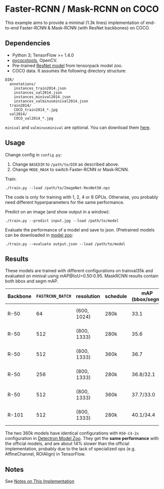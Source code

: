 # Faster-RCNN / Mask-RCNN on COCO
This example aims to provide a minimal (1.3k lines) implementation of
end-to-end Faster-RCNN & Mask-RCNN (with ResNet backbones) on COCO.

## Dependencies
+ Python 3; TensorFlow >= 1.4.0
+ [pycocotools](https://github.com/pdollar/coco/tree/master/PythonAPI/pycocotools), OpenCV.
+ Pre-trained [ResNet model](http://models.tensorpack.com/ResNet/) from tensorpack model zoo.
+ COCO data. It assumes the following directory structure:
```
DIR/
  annotations/
    instances_train2014.json
    instances_val2014.json
    instances_minival2014.json
    instances_valminusminival2014.json
  train2014/
    COCO_train2014_*.jpg
  val2014/
    COCO_val2014_*.jpg
```
`minival` and `valminusminival` are optional. You can download them
[here](https://github.com/rbgirshick/py-faster-rcnn/blob/master/data/README.md).


## Usage
Change config in `config.py`:
1. Change `BASEDIR` to `/path/to/DIR` as described above.
2. Change `MODE_MASK` to switch Faster-RCNN or Mask-RCNN.

Train:
```
./train.py --load /path/to/ImageNet-ResNet50.npz
```
The code is only for training with 1, 2, 4 or 8 GPUs.
Otherwise, you probably need different hyperparameters for the same performance.

Predict on an image (and show output in a window):
```
./train.py --predict input.jpg --load /path/to/model
```

Evaluate the performance of a model and save to json.
(Pretrained models can be downloaded in [model zoo](http://models.tensorpack.com/FasterRCNN):
```
./train.py --evaluate output.json --load /path/to/model
```

## Results

These models are trained with different configurations on trainval35k and evaluated on minival using mAP@IoU=0.50:0.95.
MaskRCNN results contain both bbox and segm mAP.

|Backbone|`FASTRCNN_BATCH`|resolution |schedule|mAP (bbox/segm)|Time         |
|   -    |    -           |    -      |   -    |   -           |   -         |
|R-50    |64              |(600, 1024)|280k    |33.1           |18h on 8 V100|
|R-50    |512             |(800, 1333)|280k    |35.6           |55h on 8 P100|
|R-50    |512             |(800, 1333)|360k    |36.7           |49h on 8 V100|
|R-50    |256             |(800, 1333)|280k    |36.8/32.1      |39h on 8 P100|
|R-50    |512							|(800, 1333)|360k    |37.7/33.0      |72h on 8 P100|
|R-101   |512             |(800, 1333)|280k    |40.1/34.4      |70h on 8 P100|

The two 360k models have identical configurations with
`R50-C4-2x` configuration in
[Detectron Model Zoo](https://github.com/facebookresearch/Detectron/blob/master/MODEL_ZOO.md#end-to-end-faster--mask-r-cnn-baselines).
They get the __same performance__ with the official models, and are about 14% slower than the official implementation,
probably due to the lack of specialized ops (e.g. AffineChannel, ROIAlign) in TensorFlow.

## Notes

See [Notes on This Implementation](NOTES.md)

